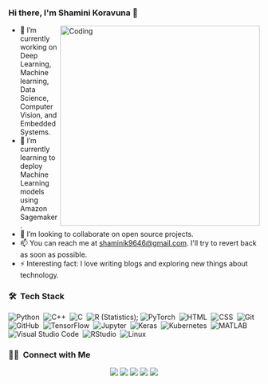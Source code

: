 ### Hi there, I'm Shamini Koravuna 👋

<img align="right" alt="Coding" width="400" src="https://cdn.dribbble.com/users/2646423/screenshots/5507196/computer.gif">

- 🔭 I’m currently working on Deep Learning, Machine learning, Data Science, Computer Vision, and Embedded Systems.
- 🌱 I’m currently learning to deploy Machine Learning models using Amazon Sagemaker.
- 👯 I’m looking to collaborate on open source projects.
- 📫 You can reach me at shaminik9646@gmail.com. I'll try to revert back as soon as possible.
- ⚡ Interesting fact: I love writing blogs and exploring new things about technology.


### 🛠 &nbsp;Tech Stack

![Python](https://img.shields.io/badge/-Python-333333?style=flat&logo=python)&nbsp;
![C++](https://img.shields.io/badge/-C++-333333?style=flat&logo=C%2B%2B&logoColor=00599C)&nbsp;
![C](https://img.shields.io/badge/-C-333333?style=flat&logo=C&logoColor=A8B9CC)&nbsp;
![R (Statistics)](https://img.shields.io/badge/-R-333333?style=flat&logo=R&logoColor=276DC3);
![PyTorch](https://img.shields.io/badge/-PyTorch-333333?style=flat&logo=PyTorch)&nbsp;
![HTML](https://img.shields.io/badge/-HTML-333333?style=flat&logo=HTML5)&nbsp;
![CSS](https://img.shields.io/badge/-CSS-333333?style=flat&logo=CSS3&logoColor=1572B6)&nbsp;
![Git](https://img.shields.io/badge/-Git-333333?style=flat&logo=git)&nbsp;
![GitHub](https://img.shields.io/badge/-GitHub-333333?style=flat&logo=github)&nbsp;
![TensorFlow](https://img.shields.io/badge/-TensorFlow-333333?style=flat&logo=TensorFlow)&nbsp;
![Jupyter](https://img.shields.io/badge/-Jupyter-333333?style=flat&logo=Jupyter)&nbsp;
![Keras](https://img.shields.io/badge/-Keras-333333?style=flat&logo=Keras)&nbsp;
![Kubernetes](https://img.shields.io/badge/-Kubernetes-333333?style=flat&logo=Kubernetes)&nbsp;
![MATLAB](https://img.shields.io/badge/-MATLAB-333333?style=flat&logo=MATLAB)&nbsp;
![Visual Studio Code](https://img.shields.io/badge/-Visual%20Studio%20Code-333333?style=flat&logo=visual-studio-code&logoColor=007ACC)&nbsp;
![RStudio](https://img.shields.io/badge/-RStudio-333333?style=flat&logo=rstudio)&nbsp;
![Linux](https://img.shields.io/badge/-Linux-333333?style=flat&logo=Linux)&nbsp;


### 🤝🏻 &nbsp;Connect with Me

<p align="center">
<a href="https://www.aiesrobotix.com"><img src="https://img.shields.io/badge/-aiesrobotix.com-3423A6?style=flat-square&logo=Google-Chrome&logoColor=white"/></a>
<a href="https://www.linkedin.com/in/shamini-koravuna-1980927a/"><img src="https://img.shields.io/badge/-Shamini%20Koravuna-0077B5?style=flat-square&logo=Linkedin&logoColor=white"/></a>
<a href="https://instagram.com/shamini_sony"><img src="https://img.shields.io/badge/-@shamini_sony-E4405F?style=flat-square&logo=Instagram&logoColor=white"/></a>
<a href="https://facebook.com/AVS1508"><img src="https://img.shields.io/badge/-@AVS1508-1877F2?style=flat-square&logo=Facebook&logoColor=white"/></a>
<a href="https://www.behance.net/AVS1508"><img src="https://img.shields.io/badge/-@AVS1508-1769FF?style=flat-square&logo=Behance&logoColor=white"/></a>

